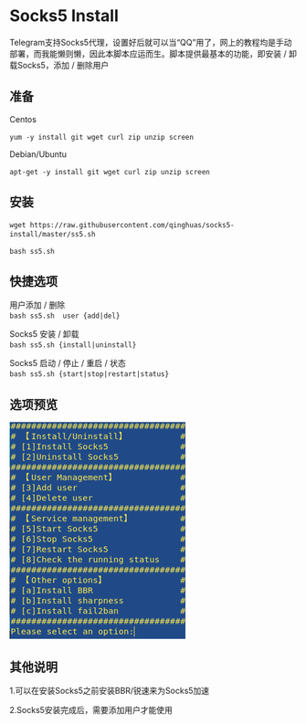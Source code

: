 # Socks5 Install
Telegram支持Socks5代理，设置好后就可以当“QQ”用了，网上的教程均是手动部署，而我能懒则懒，因此本脚本应运而生。脚本提供最基本的功能，即安装 / 卸载Socks5，添加 / 删除用户

准备
---
Centos
```
yum -y install git wget curl zip unzip screen
```
Debian/Ubuntu
```
apt-get -y install git wget curl zip unzip screen
```

安装
---
```
wget https://raw.githubusercontent.com/qinghuas/socks5-install/master/ss5.sh
```
```
bash ss5.sh
```

快捷选项
---
用户添加 / 删除  
`bash ss5.sh  user {add|del}`  

Socks5 安装 / 卸载  
`bash ss5.sh {install|uninstall}`  

Socks5 启动 / 停止 / 重启 / 状态  
`bash ss5.sh {start|stop|restart|status}`  

选项预览
---
![](https://raw.githubusercontent.com/qinghuas/socks5-install/master/ss5-options.png)

 

其他说明
---
1.可以在安装Socks5之前安装BBR/锐速来为Socks5加速  

2.Socks5安装完成后，需要添加用户才能使用
